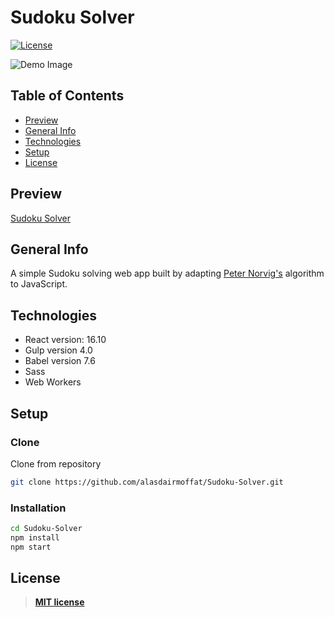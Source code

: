 # Sudoku Solver

[![License](https://img.shields.io/:license-mit-blue.svg?style=flat-square)](https://badges.mit-license.org)

![Demo Image](../assets/demo-image.png?raw=true)

## Table of Contents

- [Preview](#preview)
- [General Info](#general-info)
- [Technologies](#technologies)
- [Setup](#setup)
- [License](#license)

## Preview

[Sudoku Solver](https://alasdairmoffat.github.io/Sudoku-Solver/)

## General Info

A simple Sudoku solving web app built by adapting [Peter Norvig's](http://www.norvig.com/sudoku.html) algorithm to JavaScript.

## Technologies

- React version: 16.10
- Gulp version 4.0
- Babel version 7.6
- Sass
- Web Workers

## Setup

### Clone

Clone from repository

```bash
git clone https://github.com/alasdairmoffat/Sudoku-Solver.git
```

### Installation

```bash
cd Sudoku-Solver
npm install
npm start
```

## License

> **[MIT license](https://opensource.org/licenses/mit-license.php)**
